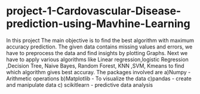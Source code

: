 # project-1-Cardovascular-Disease-prediction-using-Mavhine-Learning

In this project The main objective is to find the best algorithm with maximum accuracy prediction.
The given data contains missing values and errors, we have to preprocess the data and find insights by plotting Graphs.
Next we have to apply various algorithms like Linear regression,logistic Regression ,Decision Tree, Naive Bayes, Random Forest, KNN ,SVM, Kmeans to find which algorithm gives best accuray.
The packages involved are
a)Numpy - Arithmetic operations
b)Matplotlib - To visualize the data
c)pandas - create and manipulate data
c) scikitlearn - predictive data analysis
